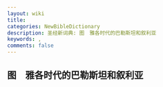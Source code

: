 ```yaml
---
layout: wiki
title: 
categories: NewBibleDictionary
description: 圣经新词典: 图　雅各时代的巴勒斯坦和叙利亚
keywords: , 
comments: false
---
```


## 图　雅各时代的巴勒斯坦和叙利亚












